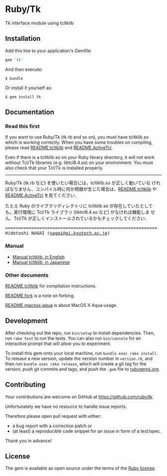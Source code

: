 # Ruby/Tk

Tk interface module using tcltklib

## Installation

Add this line to your application's Gemfile:

```ruby
gem 'tk'
```

And then execute:

    $ bundle

Or install it yourself as:

    $ gem install tk

## Documentation

### Read this first

If you want to use Ruby/Tk (tk.rb and so on), you must have tcltklib.so
which is working correctly. When you have some troubles on compiling,
please read [README.tcltklib] and [README.ActiveTcl].

Even if there is a tcltklib.so on your Ruby library directory, it will not
work without Tcl/Tk libraries (e.g. libtcl8.4.so) on your environment.
You must also check that your Tcl/Tk is installed properly.

--------------------------------------------

Ruby/Tk (tk.rb など) を使いたい場合には，tcltklib.so が正しく動いていな
ければなりません．コンパイル時に何か問題が生じた場合は，[README.tcltklib]
や [README.ActiveTcl] を見てください．

たとえ Ruby のライブラリディレクトリに tcltklib.so が存在していたとして
も，実行環境に Tcl/Tk ライブラリ (libtcl8.4.so など) がなければ機能しま
せん．Tcl/Tk が正しくインストールされているかもチェックしてください．

<tt>==========================================================
                Hidetoshi NAGAI (nagai@ai.kyutech.ac.jp)</tt>

### Manual

- [Manual tcltklib, in English](MANUAL_tcltklib.eng)
- [Manual tcltklib, in Japanese](MANUAL_tcltklib.ja)

### Other documents

[README.tcltklib] for compilation instructions.

[README.fork] is a note on forking.

[README.macosx-aqua] is about MacOS X Aqua usage.

[README.tcltklib]: README.tcltklib
[README.ActiveTcl]: README.ActiveTcl
[README.fork]: README.fork
[README.macosx-aqua]: README.macosx-aqua

## Development

After checking out the repo, run `bin/setup` to install dependencies. Then, run `rake test` to run the tests. You can also run `bin/console` for an interactive prompt that will allow you to experiment.

To install this gem onto your local machine, run `bundle exec rake install`. To release a new version, update the version number in `version.rb`, and then run `bundle exec rake release`, which will create a git tag for the version, push git commits and tags, and push the `.gem` file to [rubygems.org](https://rubygems.org).

## Contributing

Your contributions are welcome on GitHub at https://github.com/ruby/tk.

Unfortunately we have no resource to handle issue reports.

Therefore please open pull request with either:

- a bug report with a correction patch or
- (at least) a reproducible code snippet for an issue in form of a test/spec.

Thank you in advance!

## License

The gem is available as open source under the terms of the [Ruby license](LICENSE.txt).
